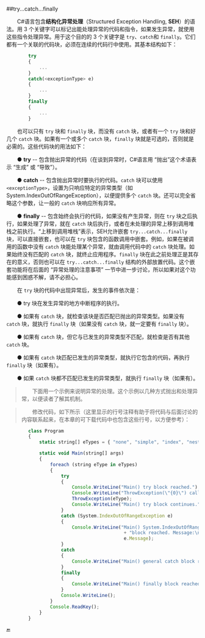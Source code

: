 ##try...catch...finally

&emsp;&emsp;C#语言包含**结构化异常处理**（Structured Exception Handling, **SEH**）的语法。用 3 个关键字可以标记出能处理异常的代码和指令，如果发生异常，就使用这些指令处理异常。用于这个目的的 3 个关键字是 `try`、`catch`和 `finally`。它们都有一个关联的代码块，必须在连续的代码行中使用。其基本结构如下：

```javascript
        try
        {
            ...
        }
        catch(<exceptionType> e)
        {
            ...
        }
        finally
        {
            ...
        }
```

&emsp;&emsp;也可以只有 `try` 块和 `finally` 块，而没有 `catch` 块，或者有一个 `try` 块和好几个 `catch` 块。如果有一个或多个 `catch` 块，`finally` 块就是可选的，否则就是必需的。这些代码块的用法如下：

&emsp;&emsp;● **try** -- 包含抛出异常的代码（在谈到异常时，C#语言用 “抛出”这个术语表示 “生成” 或 “导致”）。

&emsp;&emsp;● **catch** -- 包含抛出异常时要执行的代码。`catch` 块可以使用 `<exceptionType>`，设置为只响应特定的异常类型（如System.IndexOutOfRangeException），以便提供多个 `catch` 块。还可以完全省略这个参数，让一般的 `catch` 块响应所有异常。

&emsp;&emsp;● **finally** -- 包含始终会执行的代码，如果没有产生异常，则在 `try` 块之后执行，如果处理了异常，就在 `catch` 块后执行，或者在未处理的异常上移到调用堆栈之前执行。“上移到调用堆栈”表示，SEH允许嵌套 `try...catch...finally` 块，可以直接嵌套，也可以在 `try` 块包含的函数调用中嵌套。例如，如果在被调用的函数中没有 `catch` 块能处理某个异常，就由调用代码中的 `catch` 块处理。如果始终没有匹配的 `catch` 块，就终止应用程序。`finally` 块在此之前处理正是其存在的意义，否则也可以在 `try...catch...finally` 结构的外部放置代码。这个嵌套功能将在后面的 “异常处理的注意事项” 一节中进一步讨论，所以如果对这个功能感到困惑不解，请不必担心。

&emsp;&emsp;在 `try` 块的代码中出现异常后，发生的事件依次是：

&emsp;&emsp;● try 块在发生异常的地方中断程序的执行。

&emsp;&emsp;● 如果有 `catch` 块，就检查该块是否匹配已抛出的异常类型。如果没有 `catch` 块，就执行 `finally` 块（如果没有 `catch` 块，就一定要有 `finally` 块）。

&emsp;&emsp;● 如果有 `catch` 块，但它与已发生的异常类型不匹配，就检查是否有其他 `catch` 块。

&emsp;&emsp;● 如果有 `catch` 块匹配已发生的异常类型，就执行它包含的代码，再执行 `finally` 块（如果有）。

&emsp;&emsp;● 如果 `catch` 块都不匹配已发生的异常类型，就执行 `finally` 块（如果有）。

>&emsp;&emsp;下面用一个示例来说明异常的处理。这个示例以几种方式抛出和处理异常，以便读者了解其机制。

>&emsp;&emsp;修改代码，如下所示（这里显示的行号注释有助于将代码与后面讨论的内容联系起来，在本章的可下载代码中也包含这些行号，以方便参考）：

```javascript
        class Program
        {
            static string[] eTypes = { "none", "simple", "index", "nested index" };

            static void Main(string[] args)
            {
                foreach (string eType in eTypes)
                {
                    try
                    {
                        Console.WriteLine("Main() try block reached.");        // Line 19
                        Console.WriteLine("ThrowException(\"{0}\") called.", eType);
                        ThrowException(eType);
                        Console.WriteLine("Main() try block continues.");      // Line 22
                    }
                    catch (System.IndexOutOfRangeException e)                  // Line 24
                    {
                        Console.WriteLine("Main() System.IndexOutOfRangeException catch"
                                           + "block reached. Message:\n\"{0}\"", 
                                           e.Message);
                    }
                    catch                                                      // Line 30
                    {
                        Console.WriteLine("Main() general catch block reached.");
                    }
                    finally
                    {
                        Console.WriteLine("Main() finally block reached.");
                    }
                    Console.WriteLine();
                }
                Console.ReadKey();
            }
        }
```












🔚